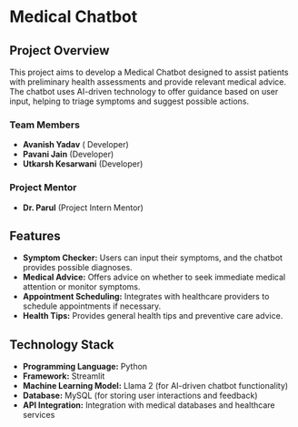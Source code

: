 # Medical Chatbot

## Project Overview

This project aims to develop a Medical Chatbot designed to assist patients with preliminary health assessments and provide relevant medical advice. The chatbot uses AI-driven technology to offer guidance based on user input, helping to triage symptoms and suggest possible actions.

### Team Members

- **Avanish Yadav** ( Developer)
- **Pavani Jain** (Developer)
- **Utkarsh Kesarwani** (Developer)

### Project Mentor

- **Dr. Parul** (Project Intern Mentor)

## Features

- **Symptom Checker:** Users can input their symptoms, and the chatbot provides possible diagnoses.
- **Medical Advice:** Offers advice on whether to seek immediate medical attention or monitor symptoms.
- **Appointment Scheduling:** Integrates with healthcare providers to schedule appointments if necessary.
- **Health Tips:** Provides general health tips and preventive care advice.

## Technology Stack

- **Programming Language:** Python
- **Framework:** Streamlit
- **Machine Learning Model:** Llama 2 (for AI-driven chatbot functionality)
- **Database:** MySQL (for storing user interactions and feedback)
- **API Integration:** Integration with medical databases and healthcare services


